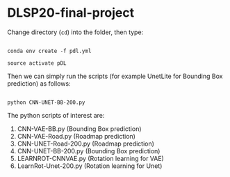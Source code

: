 # DLSP20-final-project


Change directory (`cd`) into the folder, then type:



```

conda env create -f pdl.yml

source activate pDL

```



Then we can simply run the scripts (for example UnetLite for Bounding Box prediction) as follows:

```

python CNN-UNET-BB-200.py

```

The python scripts of interest are: 
1. CNN-VAE-BB.py (Bounding Box prediction)
2. CNN-VAE-Road.py (Roadmap prediction)
3. CNN-UNET-Road-200.py (Roadmap prediction)
4. CNN-UNET-BB-200.py (Bounding Box prediction)
5. LEARNROT-CNNVAE.py (Rotation learning for VAE)
6. LearnRot-Unet-200.py (Rotation learning for Unet)